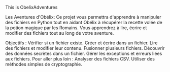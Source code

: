 This is ObelixAdventures


Les Aventures d'Obélix:
Ce projet vous permettra d'apprendre à manipuler des fichiers en Python tout en aidant Obélix à récupérer la recette volée de la potion magique par les Romains. Vous apprendrez à lire, écrire et modifier des fichiers tout au long de votre aventure.

Objectifs :
Vérifier si un fichier existe.
Créer et écrire dans un fichier.
Lire des fichiers et modifier leur contenu.
Fusionner plusieurs fichiers.
Découvrir des données secrètes dans un fichier.
Gérer les exceptions et erreurs liées aux fichiers.
Pour aller plus loin :
Analyser des fichiers CSV.
Utiliser des méthodes simples de cryptographie.

